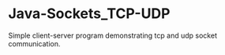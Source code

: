 Java-Sockets_TCP-UDP
====================

Simple client-server program demonstrating tcp and udp socket communication.

